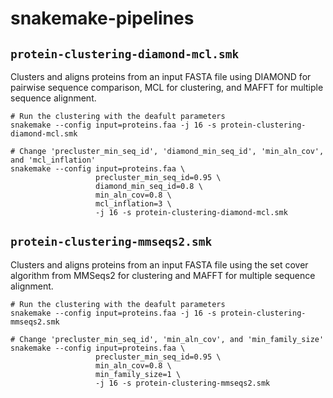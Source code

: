 # snakemake-pipelines

## `protein-clustering-diamond-mcl.smk`

Clusters and aligns proteins from an input FASTA file using DIAMOND for pairwise sequence comparison, MCL for clustering, and MAFFT for multiple sequence alignment.

```
# Run the clustering with the deafult parameters
snakemake --config input=proteins.faa -j 16 -s protein-clustering-diamond-mcl.smk

# Change 'precluster_min_seq_id', 'diamond_min_seq_id', 'min_aln_cov', and 'mcl_inflation'
snakemake --config input=proteins.faa \
                   precluster_min_seq_id=0.95 \
                   diamond_min_seq_id=0.8 \
                   min_aln_cov=0.8 \
                   mcl_inflation=3 \
                   -j 16 -s protein-clustering-diamond-mcl.smk
```

## `protein-clustering-mmseqs2.smk`

Clusters and aligns proteins from an input FASTA file using the set cover algorithm from MMSeqs2 for clustering and MAFFT for multiple sequence alignment.

```
# Run the clustering with the deafult parameters
snakemake --config input=proteins.faa -j 16 -s protein-clustering-mmseqs2.smk

# Change 'precluster_min_seq_id', 'min_aln_cov', and 'min_family_size'
snakemake --config input=proteins.faa \
                   precluster_min_seq_id=0.95 \
                   min_aln_cov=0.8 \
                   min_family_size=1 \
                   -j 16 -s protein-clustering-mmseqs2.smk
```
